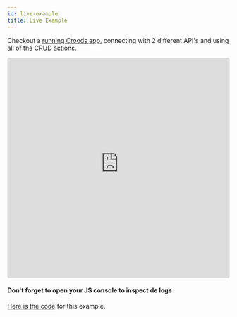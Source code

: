 ```yaml
---
id: live-example
title: Live Example
---
```


Checkout a [running Croods app](https://seasonedsoftware.github.io/croods-light/), connecting with 2 different API's and using all of the CRUD actions.

<iframe src="https://seasonedsoftware.github.io/croods-light/" style="width:100%; height:500px; border:0; border-radius: 4px; overflow:hidden;"></iframe>

#### Don't forget to open your JS console to inspect de logs

[Here is the code](https://github.com/SeasonedSoftware/croods-light/tree/master/example/src) for this example.
